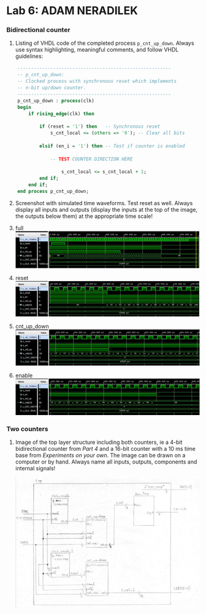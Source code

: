 # Lab 6: ADAM NERADILEK

### Bidirectional counter

1. Listing of VHDL code of the completed process `p_cnt_up_down`. Always use syntax highlighting, meaningful comments, and follow VHDL guidelines:

```vhdl
    --------------------------------------------------------
    -- p_cnt_up_down:
    -- Clocked process with synchronous reset which implements
    -- n-bit up/down counter.
    --------------------------------------------------------
    p_cnt_up_down : process(clk)
    begin
        if rising_edge(clk) then
        
            if (reset = '1') then   -- Synchronous reset
                s_cnt_local <= (others => '0'); -- Clear all bits

            elsif (en_i = '1') then -- Test if counter is enabled

                -- TEST COUNTER DIRECTION HERE

                    s_cnt_local <= s_cnt_local + 1;
            end if;
        end if;
    end process p_cnt_up_down;
```

2. Screenshot with simulated time waveforms. Test reset as well. Always display all inputs and outputs (display the inputs at the top of the image, the outputs below them) at the appropriate time scale!

3. full
   ![full](https://github.com/xnerad04/digital-electronics-1/blob/main/labs/06-counter/counter_1.JPG)


4. reset
   ![reset](https://github.com/xnerad04/digital-electronics-1/blob/main/labs/06-counter/counter_2.JPG)
   

5. cnt_up_down
   ![cnt_up_down](https://github.com/xnerad04/digital-electronics-1/blob/main/labs/06-counter/counter_3.JPG)
   

6. enable
   ![enable](https://github.com/xnerad04/digital-electronics-1/blob/main/labs/06-counter/counter_4.JPG)
   

### Two counters

1. Image of the top layer structure including both counters, ie a 4-bit bidirectional counter from *Part 4* and a 16-bit counter with a 10 ms time base from *Experiments on your own*. The image can be drawn on a computer or by hand. Always name all inputs, outputs, components and internal signals!

   ![Top structure](https://github.com/xnerad04/digital-electronics-1/blob/main/labs/06-counter/top_week6.PNG)
